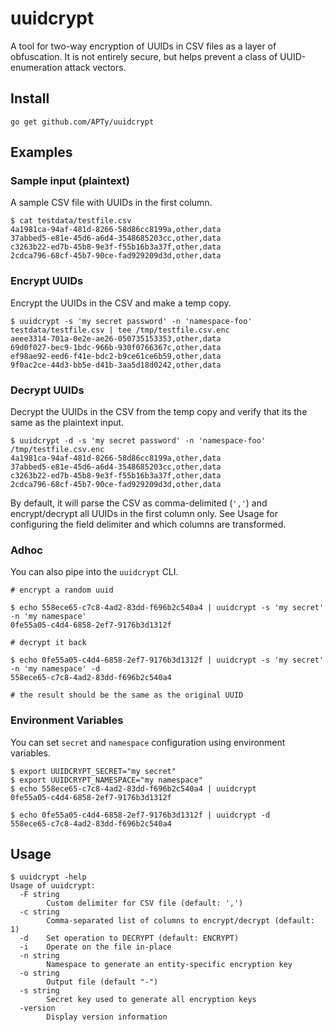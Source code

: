 # uuidcrypt
A tool for two-way encryption of UUIDs in CSV files as a layer of obfuscation. It is not entirely secure, but helps prevent a class of UUID-enumeration attack vectors.

## Install

```
go get github.com/APTy/uuidcrypt
```

## Examples

### Sample input (plaintext)
A sample CSV file with UUIDs in the first column.
```
$ cat testdata/testfile.csv
4a1981ca-94af-481d-8266-58d86cc8199a,other,data
37abbed5-e81e-45d6-a6d4-3548685203cc,other,data
c3263b22-ed7b-45b8-9e3f-f55b16b3a37f,other,data
2cdca796-68cf-45b7-90ce-fad929209d3d,other,data
```

### Encrypt UUIDs
Encrypt the UUIDs in the CSV and make a temp copy.
```
$ uuidcrypt -s 'my secret password' -n 'namespace-foo' testdata/testfile.csv | tee /tmp/testfile.csv.enc
aeee3314-701a-0e2e-ae26-050735153353,other,data
69d0f027-bec9-1bdc-966b-930f0766367c,other,data
ef98ae92-eed6-f41e-bdc2-b9ce61ce6b59,other,data
9f0ac2ce-44d3-bb5e-d41b-3aa5d18d0242,other,data
```

### Decrypt UUIDs
Decrypt the UUIDs in the CSV from the temp copy and verify that its the same as the plaintext input.
```
$ uuidcrypt -d -s 'my secret password' -n 'namespace-foo' /tmp/testfile.csv.enc
4a1981ca-94af-481d-8266-58d86cc8199a,other,data
37abbed5-e81e-45d6-a6d4-3548685203cc,other,data
c3263b22-ed7b-45b8-9e3f-f55b16b3a37f,other,data
2cdca796-68cf-45b7-90ce-fad929209d3d,other,data
```

By default, it will parse the CSV as comma-delimited (`','`) and encrypt/decrypt all UUIDs in the first column only.
See Usage for configuring the field delimiter and which columns are transformed.


### Adhoc
You can also pipe into the `uuidcrypt` CLI.
```
# encrypt a random uuid

$ echo 558ece65-c7c8-4ad2-83dd-f696b2c540a4 | uuidcrypt -s 'my secret' -n 'my namespace'
0fe55a05-c4d4-6858-2ef7-9176b3d1312f

# decrypt it back

$ echo 0fe55a05-c4d4-6858-2ef7-9176b3d1312f | uuidcrypt -s 'my secret' -n 'my namespace' -d
558ece65-c7c8-4ad2-83dd-f696b2c540a4

# the result should be the same as the original UUID
```

### Environment Variables
You can set `secret` and `namespace` configuration using environment variables.

```
$ export UUIDCRYPT_SECRET="my secret"
$ export UUIDCRYPT_NAMESPACE="my namespace"
$ echo 558ece65-c7c8-4ad2-83dd-f696b2c540a4 | uuidcrypt
0fe55a05-c4d4-6858-2ef7-9176b3d1312f

$ echo 0fe55a05-c4d4-6858-2ef7-9176b3d1312f | uuidcrypt -d
558ece65-c7c8-4ad2-83dd-f696b2c540a4
```

## Usage
```
$ uuidcrypt -help
Usage of uuidcrypt:
  -F string
        Custom delimiter for CSV file (default: ',')
  -c string
        Comma-separated list of columns to encrypt/decrypt (default: 1)
  -d    Set operation to DECRYPT (default: ENCRYPT)
  -i    Operate on the file in-place
  -n string
        Namespace to generate an entity-specific encryption key
  -o string
        Output file (default "-")
  -s string
        Secret key used to generate all encryption keys
  -version
        Display version information
```
